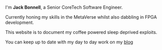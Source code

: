 ---
---

I'm **Jack Bonnell**, a Senior CoreTech Software Engineer.

Currently honing my skills in the MetaVerse whilst also dabbling in FPGA development.

This website is to document my coffee powered sleep deprived exploits.

You can keep up to date with my day to day work on my [blog]

[projects]: /projects
[resume]: https://resume.io/r/cdv5HCyfm
[@JackBonnell2]: https://twitter.com/jackbonnell2
[email]: mailto:jack.bonnell@hotmail.co.uk
[blog]: /blog